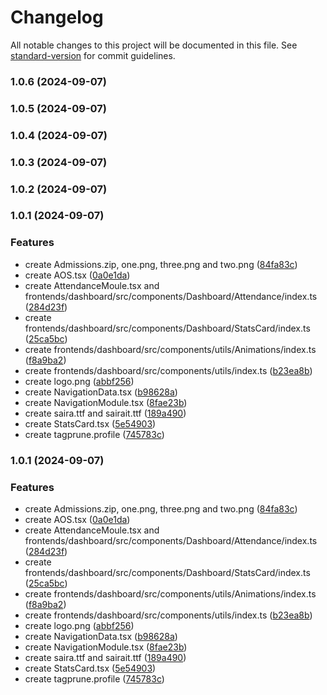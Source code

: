 # Changelog

All notable changes to this project will be documented in this file. See [standard-version](https://github.com/conventional-changelog/standard-version) for commit guidelines.

### 1.0.6 (2024-09-07)

### 1.0.5 (2024-09-07)

### 1.0.4 (2024-09-07)

### 1.0.3 (2024-09-07)

### 1.0.2 (2024-09-07)

### 1.0.1 (2024-09-07)


### Features

* create Admissions.zip, one.png, three.png and two.png ([84fa83c](https://github.com/arimmadev/microse/commit/84fa83cf91bf34f06bfb5a974a97280f383a9a59))
* create AOS.tsx ([0a0e1da](https://github.com/arimmadev/microse/commit/0a0e1da50471092967459333a89c99ea458fd967))
* create AttendanceMoule.tsx and frontends/dashboard/src/components/Dashboard/Attendance/index.ts ([284d23f](https://github.com/arimmadev/microse/commit/284d23fd78315badd8dcb638e75d40108ea89a99))
* create frontends/dashboard/src/components/Dashboard/StatsCard/index.ts ([25ca5bc](https://github.com/arimmadev/microse/commit/25ca5bcadf88a3d839dd712be8e759d0276a8fb9))
* create frontends/dashboard/src/components/utils/Animations/index.ts ([f8a9ba2](https://github.com/arimmadev/microse/commit/f8a9ba2a81062fee59d802b0648ce3bdfbb5f652))
* create frontends/dashboard/src/components/utils/index.ts ([b23ea8b](https://github.com/arimmadev/microse/commit/b23ea8b6bbd1d233e3a15cec142d6f36f7583f56))
* create logo.png ([abbf256](https://github.com/arimmadev/microse/commit/abbf25614f6fa5f7a88df628b1fe03a2775e09d3))
* create NavigationData.tsx ([b98628a](https://github.com/arimmadev/microse/commit/b98628adfbada3ab0fb43ce3494dae1123a12184))
* create NavigationModule.tsx ([8fae23b](https://github.com/arimmadev/microse/commit/8fae23bba2bc8772830a23bf2ff25f080ab6f06a))
* create saira.ttf and sairait.ttf ([189a490](https://github.com/arimmadev/microse/commit/189a490483eb4eeb9149bca58aac72ee9a492a44))
* create StatsCard.tsx ([5e54903](https://github.com/arimmadev/microse/commit/5e54903a91a8543de0e2d49b565c07bd3a5aecfb))
* create tagprune.profile ([745783c](https://github.com/arimmadev/microse/commit/745783c8d5768ac53e1fd2165a6b7d9035b17cae))

### 1.0.1 (2024-09-07)


### Features

* create Admissions.zip, one.png, three.png and two.png ([84fa83c](https://github.com/arimmadev/microse/commit/84fa83cf91bf34f06bfb5a974a97280f383a9a59))
* create AOS.tsx ([0a0e1da](https://github.com/arimmadev/microse/commit/0a0e1da50471092967459333a89c99ea458fd967))
* create AttendanceMoule.tsx and frontends/dashboard/src/components/Dashboard/Attendance/index.ts ([284d23f](https://github.com/arimmadev/microse/commit/284d23fd78315badd8dcb638e75d40108ea89a99))
* create frontends/dashboard/src/components/Dashboard/StatsCard/index.ts ([25ca5bc](https://github.com/arimmadev/microse/commit/25ca5bcadf88a3d839dd712be8e759d0276a8fb9))
* create frontends/dashboard/src/components/utils/Animations/index.ts ([f8a9ba2](https://github.com/arimmadev/microse/commit/f8a9ba2a81062fee59d802b0648ce3bdfbb5f652))
* create frontends/dashboard/src/components/utils/index.ts ([b23ea8b](https://github.com/arimmadev/microse/commit/b23ea8b6bbd1d233e3a15cec142d6f36f7583f56))
* create logo.png ([abbf256](https://github.com/arimmadev/microse/commit/abbf25614f6fa5f7a88df628b1fe03a2775e09d3))
* create NavigationData.tsx ([b98628a](https://github.com/arimmadev/microse/commit/b98628adfbada3ab0fb43ce3494dae1123a12184))
* create NavigationModule.tsx ([8fae23b](https://github.com/arimmadev/microse/commit/8fae23bba2bc8772830a23bf2ff25f080ab6f06a))
* create saira.ttf and sairait.ttf ([189a490](https://github.com/arimmadev/microse/commit/189a490483eb4eeb9149bca58aac72ee9a492a44))
* create StatsCard.tsx ([5e54903](https://github.com/arimmadev/microse/commit/5e54903a91a8543de0e2d49b565c07bd3a5aecfb))
* create tagprune.profile ([745783c](https://github.com/arimmadev/microse/commit/745783c8d5768ac53e1fd2165a6b7d9035b17cae))
